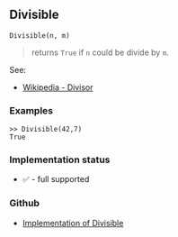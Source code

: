 ## Divisible

```
Divisible(n, m)
```

> returns `True` if `n` could be divide by `m`. 

See:  
* [Wikipedia - Divisor](https://en.wikipedia.org/wiki/Divisor)


### Examples  

```
>> Divisible(42,7)
True
```
 






### Implementation status

* &#x2705; - full supported

### Github

* [Implementation of Divisible](https://github.com/axkr/symja_android_library/blob/master/symja_android_library/matheclipse-core/src/main/java/org/matheclipse/core/builtin/NumberTheory.java#L1538) 
